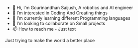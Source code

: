 - 👋 Hi, I’m Gourinandhan Saijush, A robotics and AI engineer
- 👀 I’m interested in Coding And Creating things
- 🌱 I’m currently learning different Programming languages
- 💞️ I’m looking to collaborate on Small projects
- 📫 How to reach me - Just text

 Just trying to make the world a better place

<!---
GourinandhanSaijush/GourinandhanSaijush is a ✨ special ✨ repository because its `README.md` (this file) appears on your GitHub profile.
You can click the Preview link to take a look at your changes.
--->
